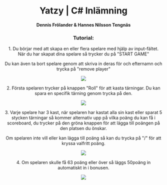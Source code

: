 <h1 align="center"> Yatzy | C# Inlämning </h1>
<h4 align="center">Dennis Frölander & Hannes Nilsson Tengnäs</h4>

<h3  align="center">Tutorial:</h3>

<p  align="center">1. Du börjar med att skapa en eller flera spelare med hjälp av input-fältet. När du har skapat dina spelare så trycker du på "START GAME"</p>
<p  align="center">Du kan även ta bort spelare genom att skriva in deras för och efternamn och trycka på "remove player"</p>
<div  align="center">
<img src ="https://i.gyazo.com/941c21844c28e68df3a49546c383444a.png">
</div>

<p  align="center">2. Första spelaren trycker på knappen "Roll" för att kasta tärningar. Du kan spara en specifik tärning genom trycka på den.</p>

<div  align="center">
<img src ="https://i.gyazo.com/e476d98e4f8a53362f1a9198cfdc9f7d.png">
</div>




<p  align="center">3. Varje spelare har 3 kast, när spelaren har kastat alla sin kast eller sparat 5 stycken tärningar så kommer alternativ upp på vilka poäng du kan få i scoreboard, du trycker på den gröna knappen för att lägga till poängen på den platsen du önskar. </p>
<p  align="center">Om spelaren inte vill eller kan lägga till poäng så kan du trycka på "/" för att kryssa valfritt poäng. </p>

<div  align="center">
<img src ="https://i.gyazo.com/f214727d52293e16f1af774b18f3709d.png">
</div>



<p  align="center">4. Om spelaren skulle få 63 poäng eller över så läggs 50poäng in automatiskt in i bonusen. </p>

<div  align="center">
<img src ="https://i.gyazo.com/21e0c7116f68ca399eaf4aba0b128274.png">
</div>


